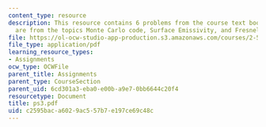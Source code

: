 ```yaml
---
content_type: resource
description: This resource contains 6 problems from the course text book. Problems
  are from the topics Monte Carlo code, Surface Emissivity, and Fresnel formula.
file: https://ol-ocw-studio-app-production.s3.amazonaws.com/courses/2-58j-radiative-transfer-spring-2006/c2595baca6029ac557b7e197ce69c48c_ps3.pdf
file_type: application/pdf
learning_resource_types:
- Assignments
ocw_type: OCWFile
parent_title: Assignments
parent_type: CourseSection
parent_uid: 6cd301a3-eba0-e00b-a9e7-0bb6644c20f4
resourcetype: Document
title: ps3.pdf
uid: c2595bac-a602-9ac5-57b7-e197ce69c48c
---
```

